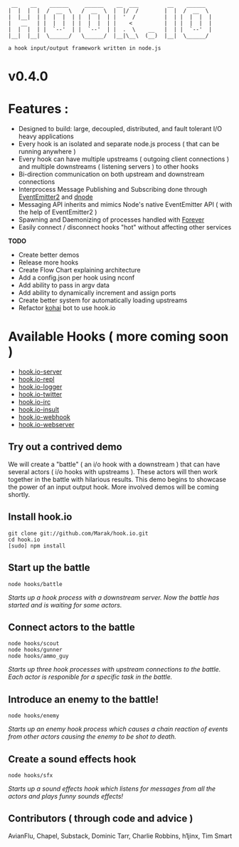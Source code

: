 
     __    __    ______     ______    __  ___         __    ______   
    |  |  |  |  /  __  \   /  __  \  |  |/  /        |  |  /  __  \  
    |  |__|  | |  |  |  | |  |  |  | |  '  /         |  | |  |  |  | 
    |   __   | |  |  |  | |  |  |  | |    <          |  | |  |  |  | 
    |  |  |  | |  `--'  | |  `--'  | |  .  \    __   |  | |  `--'  | 
    |__|  |__|  \______/   \______/  |__|\__\  (__)  |__|  \______/  

    a hook input/output framework written in node.js 
    
# v0.4.0

# Features :

- Designed to build: large, decoupled, distributed, and fault tolerant I/O heavy applications
- Every hook is an isolated and separate node.js process ( that can be running anywhere )
- Every hook can have multiple upstreams ( outgoing client connections ) and multiple downstreams ( listening servers ) to other hooks
- Bi-direction communication on both upstream and downstream connections
- Interprocess Message Publishing and Subscribing done through [EventEmitter2](https://github.com/hij1nx/EventEmitter2) and [dnode](http://github.com/SubStack/dnode)
- Messaging API inherits and mimics Node's native EventEmitter API ( with the help of EventEmitter2 )
- Spawning and Daemonizing of processes handled with [Forever](https://github.com/indexzero/forever)
- Easily connect / disconnect hooks "hot" without affecting other services

**TODO**

 - Create better demos
 - Release more hooks
 - Create Flow Chart explaining architecture
 - Add a config.json per hook using nconf
 - Add ability to pass in argv data
 - Add ability to dynamically increment and assign ports
 - Create better system for automatically loading upstreams
 - Refactor [kohai](http://github.com/nodejitsu/kohai) bot to use hook.io
 
# Available Hooks ( more coming soon )

  - [hook.io-server](http://github.com/marak/hook.io-server)
  - [hook.io-repl](http://github.com/marak/hook.io-repl)
  - [hook.io-logger](http://github.com/marak/hook.io-logger)
  - [hook.io-twitter](http://github.com/marak/hook.io-twitter)
  - [hook.io-irc](http://github.com/marak/hook.io-irc)
  - [hook.io-insult](http://github.com/marak/hook.io-insult)
  - [hook.io-webhook](http://github.com/marak/hook.io-webhook)
  - [hook.io-webserver](http://github.com/marak/hook.io-webserver)

 
## Try out a contrived demo 

We will create a "battle" ( an i/o hook with a downstream ) that can have several actors ( i/o hooks with upstreams ). These actors will then work together in the battle with hilarious results. This demo begins to showcase the power of an input output hook. More involved demos will be coming shortly. 

## Install hook.io

    git clone git://github.com/Marak/hook.io.git
    cd hook.io
    [sudo] npm install
    
## Start up the battle

    node hooks/battle
    
*Starts up a hook process with a downstream server. Now the battle has started and is waiting for some actors.*


## Connect actors to the battle

    node hooks/scout
    node hooks/gunner
    node hooks/ammo_guy

*Starts up three hook processes with upstream connections to the battle. Each actor is responible for a specific task in the battle.*

## Introduce an enemy to the battle!

    node hooks/enemy
   
*Starts up an enemy hook process which causes a chain reaction of events from other actors causing the enemy to be shot to death.*


## Create a sound effects hook

    node hooks/sfx
   
*Starts up a sound effects hook which listens for messages from all the actors and plays funny sounds effects!*



    
## Contributors ( through code and advice )

AvianFlu, Chapel, Substack, Dominic Tarr, Charlie Robbins, h1jinx, Tim Smart
